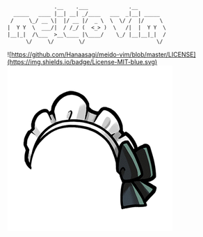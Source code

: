 ```
               .__    .___             .__         
  _____   ____ |__| __| _/____   ___  _|__| _____  
 /     \_/ __ \|  |/ __ |/  _ \  \  \/ /  |/     \ 
|  Y Y  \  ___/|  / /_/ (  <_> )  \   /|  |  Y Y  \
|__|_|  /\___  >__\____ |\____/    \_/ |__|__|_|  /
      \/     \/        \/                       \/ 
```
![https://github.com/Hanaasagi/meido-vim/blob/master/LICENSE](https://img.shields.io/badge/License-MIT-blue.svg)
![](https://github.com/Hanaasagi/meido-vim/blob/master/.resources/logo.png)
